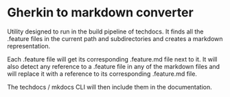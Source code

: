 # Gherkin to markdown converter

Utility designed to run in the build pipeline of techdocs.
It finds all the .feature files in the current path and subdirectories and
creates a markdown representation.

Each .feature file will get its corresponding .feature.md file next to it.
It will also detect any reference to a .feature file in any of the markdown files
and will replace it with a reference to its corresponding .feature.md file.

The techdocs / mkdocs CLI will then include them in the documentation.